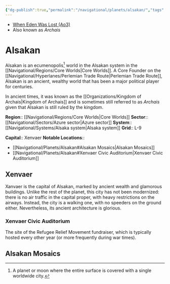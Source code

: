 ```yaml
---
{"dg-publish":true,"permalink":"/navigational/planets/alsakan/","tags":["map","core","azure","alsaka","planet","perlemian"],"noteIcon":"saber1"}
---
```


- [When Eden Was Lost (Ao3)](https://archiveofourown.org/works/19334440)
- Also known as *Archais*
# Alsakan

Alsakan is an ecumenopolis[^1] world in the Alsakan system in the [[Navigational/Regions/Core Worlds\|Core Worlds]]. A Core Founder on the [[Navigational/Hyperlanes/Perlemian Trade Route\|Perlemian Trade Route]], Alsakan is an ancient, wealthy world that has been a major political player for centuries. 

In ancient times, it was known as the [[Organizations/Kingdom of Archais\|Kingdom of Archais]] and is sometimes still referred to as *Archais* given that Alsakan is still ruled by the kingdom. 

**Region**::  [[Navigational/Regions/Core Worlds\|Core Worlds]]
**Sector**::  [[Navigational/Sectors/Azure sector\|Azure sector]]
**System**::  [[Navigational/Systems/Alsaka system\|Alsaka system]]
**Grid**::  L-9

**Capital**:: Xenvaer
**Notable Locations**::
- [[Navigational/Planets/Alsakan#Alsakan Mosaics\|Alsakan Mosaics]]
- [[Navigational/Planets/Alsakan#Xenvaer Civic Auditorium\|Xenvaer Civic Auditorium]]
## Xenvaer

Xanvaer is the capital of Alsakan, marked by ancient wealth and glamorous buildings. Unlike the rest of the planet, this city has not been modernized: there is no air traffic in the capital proper, with heavy restrictions on the airways. Instead, the city is a walking one, with no speeders on the ground either. Nevertheless, its ancient architecture is glorious. 

### Xenvaer Civic Auditorium

The site of the Refugee Relief Movement fundraiser, which is typically hosted every other year (or more frequently during war times).

## Alsakan Mosaics


[^1]: A planet or moon where the entire surface is covered with a single worldwide city. 